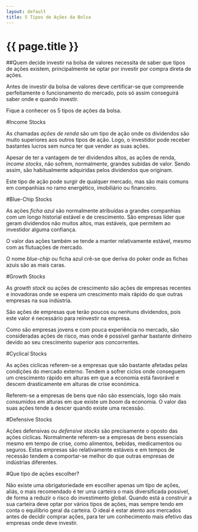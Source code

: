 ```yaml
---
layout: default
title: 5 Tipos de Ações da Bolsa
---
```


# {{ page.title }}

##Quem decide investir na bolsa de valores necessita de saber que tipos de ações existem, principalmente se optar por investir por compra direta de ações.

Antes de investir da bolsa de valores deve certificar-se que compreende perfeitamente o funcionamento do mercado, pois só assim conseguirá saber onde e quando investir.

Fique a conhecer os 5 tipos de ações da bolsa.

#Income Stocks

As chamadas _ações de renda_ são um tipo de ação onde os dividendos são muito superiores aos outros tipos de ação. Logo, o investidor pode receber bastantes lucros sem nunca ter que vender as suas ações.

Apesar de ter a vantagem de ter dividendos altos, as ações de renda, _income stocks_, não sofrem, normalmente, grandes subidas de valor. Sendo assim, são habitualmente adquiridas pelos dividendos que originam.

Este tipo de ação pode surgir de qualquer mercado, mas são mais comuns em companhias no ramo energético, imobiliário ou financeiro.

#Blue-Chip Stocks

As ações _ficha azul_ são normalmente atribuídas a grandes companhias com um longo historial estável e de crescimento. São empresas líder que geram dividendos não muitos altos, mas estáveis, que permitem ao investidor alguma confiança.

O valor das ações também se tende a manter relativamente estável, mesmo com as flutuações de mercado.

O nome _blue-chip_ ou ficha azul crê-se que deriva do poker onde as fichas azuis são as mais caras.

#Growth Stocks

As _growth stock_ ou ações de crescimento são ações de empresas recentes e inovadoras onde se espera um crescimento mais rápido do que outras empresas na sua indústria.

São ações de empresas que terão poucos ou nenhuns dividendos, pois este valor é necessário para reinvestir na empresa.

Como são empresas jovens e com pouca experiência no mercado, são consideradas ações de risco, mas onde é possível ganhar bastante dinheiro devido ao seu crescimento superior aos concorrentes.

#Cyclical Stocks

As ações cíclicas referem-se a empresas que são bastante afetadas pelas condições do mercado externo. Tendem a sofrer ciclos onde conseguem um crescimento rápido em alturas em que a economia está favorável e descem drasticamente em alturas de crise económica.

Referem-se a empresas de bens que não são essenciais, logo são mais consumidos em alturas em que existe um _boom_ da economia. O valor das suas ações tende a descer quando existe uma recessão.

#Defensive Stocks

Ações defensivas ou _defensive stocks_ são precisamente o oposto das ações cíclicas. Normalmente referem-se a empresas de bens essenciais mesmo em tempo de crise, como alimentos, bebidas, medicamentos ou seguros. Estas empresas são relativamente estáveis e em tempos de recessão tendem a comportar-se melhor do que outras empresas de indústrias diferentes.

#Que tipo de ações escolher?

Não existe uma obrigatoriedade em escolher apenas um tipo de ações, aliás, o mais recomendado é ter uma carteira o mais diversificada possível, de forma a reduzir o risco do investimento global.
Quando está a construir a sua carteira deve optar por vários tipos de ações, mas sempre tendo em conta o equilíbrio geral da carteira. O ideal é estar atento aos mercados antes de decidir comprar ações, para ter um conhecimento mais efetivo das empresas onde deve investir.
